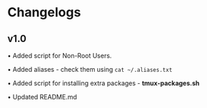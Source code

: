 # Changelogs

## v1.0

• Added script for Non-Root Users.

• Added aliases - check them using `cat ~/.aliases.txt`

• Added script for installing extra packages - **tmux-packages.sh**

• Updated README.md
